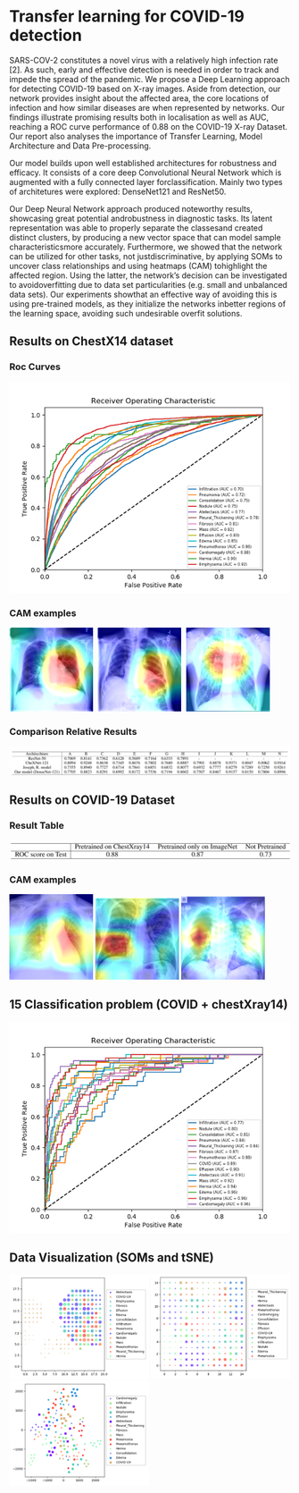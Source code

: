# Transfer learning for COVID-19 detection
SARS-COV-2 constitutes a novel virus with a relatively high infection rate [2].
As such, early and effective detection is needed in order to track and impede the
spread of the pandemic. We propose a Deep Learning approach for detecting
COVID-19 based on X-ray images. Aside from detection, our network provides
insight about the affected area, the core locations of infection and how similar diseases are when represented by networks. Our findings illustrate promising results
both in localisation as well as AUC, reaching a ROC curve performance of 0.88 on
the COVID-19 X-ray Dataset. Our report also analyses the importance of Transfer
Learning, Model Architecture and Data Pre-processing.

Our  model  builds  upon  well  established  architectures  for  robustness  and  efficacy.   It  consists  of a core deep Convolutional Neural Network which is augmented with a fully connected layer forclassification. Mainly two types of architetures were explored: DenseNet121 and ResNet50. 

Our Deep Neural Network approach produced noteworthy results, showcasing great potential androbustness in diagnostic tasks.  Its latent representation was able to properly separate the classesand created distinct clusters, by producing a new vector space that can model sample characteristicsmore accurately.  Furthermore, we showed that the network can be utilized for other tasks, not justdiscriminative,  by  applying  SOMs  to  uncover  class  relationships  and  using  heatmaps  (CAM)  tohighlight the affected region.  Using the latter, the network’s decision can be investigated to avoidoverfitting due to data set particularities (e.g. small and unbalanced data sets). Our experiments showthat an effective way of avoiding this is using pre-trained models, as they initialize the networks inbetter regions of the learning space, avoiding such undesirable overfit solutions.

## Results on ChestX14 dataset
### Roc Curves
<img src="figures/totalTest_DenseNet.png">

### CAM examples
<kbd>
<img src="figures/heatmap_00000001_000.png_Cardiomegaly.png" width = "150">
<img img src="figures/heatmap_00000011_006.png_Atelectasis.png" width="150">
<img src="figures/heatmap_00000022_001.png_Fibrosis.png" width="150">
</kbd>

### Comparison Relative Results

<img src="figures/comparativeResults.png" >

## Results on COVID-19 Dataset
### Result Table
<img src="figures/CovidTable.png">

### CAM examples

<img src="figures/heatmap_9fdd3c3032296fd04d2cad5d9070d4_jumbo.jpeg_.png" width = "150"> <img img src="figures/heatmap_E63574A7-4188-4C8D-8D17-9D67A18A1AFA.jpeg_.png" width="150"> <img src="figures/heatmap_auntminnie-d-2020_01_28_23_51_6665_2020_01_28_Vietnam_coronavirus.jpeg_.png" width="150">


## 15 Classification problem (COVID + chestXray14)

<img src="figures/ROC_ADRIAN_TEST.png">

## Data Visualization (SOMs and tSNE)

<img src="figures/Picture2.png" width = "250"> <img img src="figures/Picture1.png" width="250"> <img src="figures/Picture3.png" width="250">


